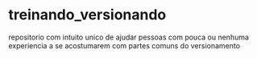 # treinando_versionando
repositorio com intuito unico de ajudar pessoas com pouca ou nenhuma experiencia a se acostumarem com partes comuns do versionamento
